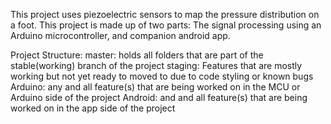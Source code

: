 This project uses piezoelectric sensors to map the pressure distribution on a foot. This project is made up of two parts: The signal processing using an Arduino microcontroller, and companion android app.

Project Structure:
master: holds all folders that are part of the stable(working) branch of the project
staging: Features that are mostly working but not yet ready to moved to due to code styling or known bugs
Arduino: any and all feature(s) that are being worked on in the MCU or Arduino side of the project
Android: and and all feature(s) that are being worked on in the app side of the project

